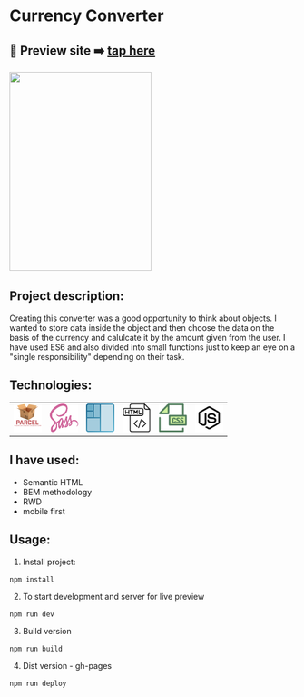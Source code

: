 
# Currency Converter

## 🎥  Preview site :arrow_right: [tap here](https://szymonrojek.github.io/currency-converter/)

<img src="./src/images/currency-converter.gif" width="250" height="350">

## Project description:
Creating this converter was a good opportunity to think about objects. I wanted to store data inside the object and then choose the data on the basis of the currency and calulcate it by the amount given from the user. I have used ES6 and also divided into small functions just to keep an eye on a "single responsibility" depending on their task.


## Technologies:

<table>
  <tr>
    <td><img src="./src/images/parcel-js.png" width="50" height="50"></td>
    <td><img src="./src/images/sass.svg" width="50" height="50"></td>
    <td><img src="./src/images/flex-box.png" width="50" height="50"></td>
    <td><img src="./src/images/html.svg" width="50" height="50"></td>
    <td><img src="./src/images/css.svg" width="50" height="50"> </td>
    <td><img src="./src/images/js.svg" width="50" height="50"></td>
  </tr>
 </table>


## I have used:
- Semantic HTML
- BEM methodology
- RWD
- mobile first

## Usage:

1. Install project:
```
npm install
```
2. To start development and server for live preview
```
npm run dev
```
3. Build version
```
npm run build
```

4. Dist version - gh-pages
```
npm run deploy
```
